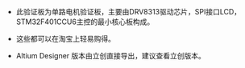 - 此验证板为单路电机验证板，主要由DRV8313驱动芯片，SPI接口LCD，STM32F401CCU6主控的最小核心板构成。

- 这些都可以在淘宝上轻易购得。
- Altium Designer 版本由立创直接导出，建议查看立创版本。